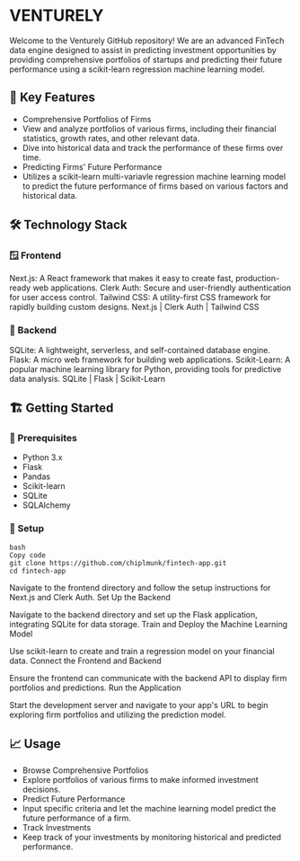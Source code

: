 # VENTURELY
Welcome to the Venturely GitHub repository! We are an advanced FinTech data engine designed to assist in predicting investment opportunities by providing comprehensive portfolios of startups and predicting their future performance using a scikit-learn regression machine learning model.

## 🚀 Key Features
- Comprehensive Portfolios of Firms
- View and analyze portfolios of various firms, including their financial statistics, growth rates, and other relevant data.
- Dive into historical data and track the performance of these firms over time.
- Predicting Firms' Future Performance
- Utilizes a scikit-learn multi-variavle regression machine learning model to predict the future performance of firms based on various factors and historical data.
## 🛠️ Technology Stack
### 🪟 Frontend
Next.js: A React framework that makes it easy to create fast, production-ready web applications.
Clerk Auth: Secure and user-friendly authentication for user access control.
Tailwind CSS: A utility-first CSS framework for rapidly building custom designs.
Next.js | Clerk Auth | Tailwind CSS
### 🚪 Backend
SQLite: A lightweight, serverless, and self-contained database engine.
Flask: A micro web framework for building web applications.
Scikit-Learn: A popular machine learning library for Python, providing tools for predictive data analysis.
SQLite | Flask | Scikit-Learn

## 🏗️ Getting Started
### 📒 Prerequisites
- Python 3.x
- Flask
- Pandas
- Scikit-learn
- SQLite
- SQLAlchemy
### 📇 Setup
```
bash
Copy code
git clone https://github.com/chiplmunk/fintech-app.git
cd fintech-app
```
Navigate to the frontend directory and follow the setup instructions for Next.js and Clerk Auth.
Set Up the Backend

Navigate to the backend directory and set up the Flask application, integrating SQLite for data storage.
Train and Deploy the Machine Learning Model

Use scikit-learn to create and train a regression model on your financial data.
Connect the Frontend and Backend

Ensure the frontend can communicate with the backend API to display firm portfolios and predictions.
Run the Application

Start the development server and navigate to your app's URL to begin exploring firm portfolios and utilizing the prediction model.
## 📈 Usage
- Browse Comprehensive Portfolios
- Explore portfolios of various firms to make informed investment decisions.
- Predict Future Performance
- Input specific criteria and let the machine learning model predict the future performance of a firm.
- Track Investments
- Keep track of your investments by monitoring historical and predicted performance.
